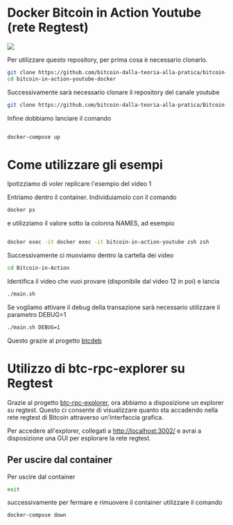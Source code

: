 # Docker Bitcoin in Action Youtube (rete Regtest)

<img src="https://i.ibb.co/CsLN0J2/bitcoin-Docker.png">


Per utilizzare questo repository, per prima cosa è necessario clonarlo.
```bash
git clone https://github.com/bitcoin-dalla-teoria-alla-pratica/bitcoin-in-action-youtube-docker --depth 1
cd bitcoin-in-action-youtube-docker
```
Successivamente sarà necessario clonare il repository del canale youtube

```bash
git clone https://github.com/bitcoin-dalla-teoria-alla-pratica/Bitcoin-in-Action --depth 1
```

Infine dobbiamo lanciare il comando


```bash

docker-compose up

```

# Come utilizzare gli esempi
Ipotizziamo di voler replicare l'esempio del video 1

Entriamo dentro il container.
Individuiamolo con il comando
```bash
docker ps
```
e utilizziamo il valore sotto la colonna NAMES, ad esempio
```bash

docker exec -it docker exec -it bitcoin-in-action-youtube zsh zsh

```
Successivamente ci muoviamo dentro la cartella dei video
```bash
cd Bitcoin-in-Action
```

Identifica il video che vuoi provare (disponibile dal video 12 in poi) e lancia

```bash
./main.sh
```

Se vogliamo attivare il debug della transazione sarà necessario utilizzare il parametro DEBUG=1
```bash
./main.sh DEBUG=1
```
Questo grazie al progetto [btcdeb](https://github.com/bitcoin-core/btcdeb)

# Utilizzo di btc-rpc-explorer su Regtest

Grazie al progetto [btc-rpc-explorer](https://github.com/janoside/btc-rpc-explorer), ora abbiamo a disposizione un explorer su regtest. Questo ci consente di visualizzare quanto sta accadendo nella rete regtest di Bitcoin attraverso un'interfaccia grafica.

Per accedere all'explorer, collegati a [http://localhost:3002/](http://localhost:3002/) e avrai a disposizione una GUI per esplorare la rete regtest.


## Per uscire dal container
Per uscire dal container
```bash
exit
```

successivamente per fermare e rimuovere il container utilizzare il comando

```bash
docker-compose down
```